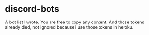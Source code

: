 # discord-bots
A bot list I wrote. You are free to copy any content.
And those tokens already died, not ignored because i use those tokens in heroku.
